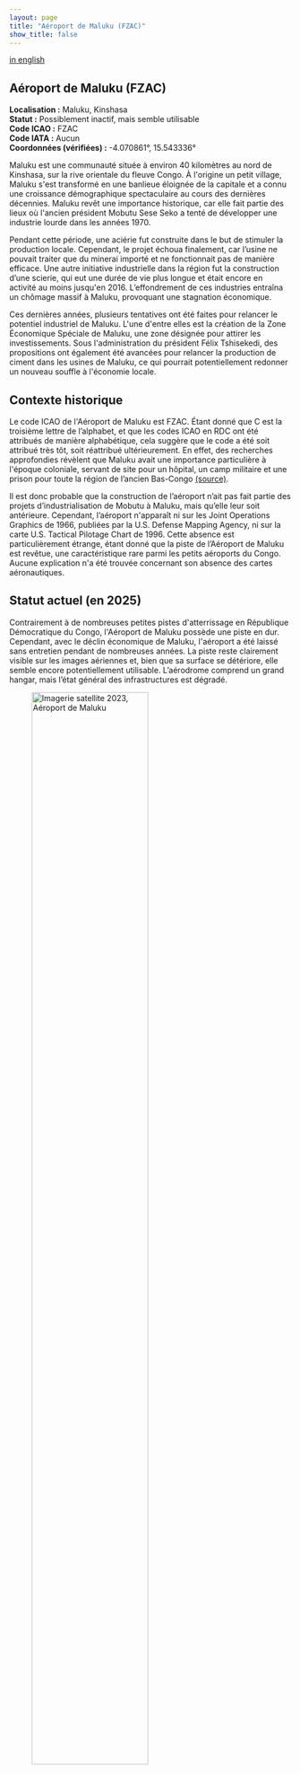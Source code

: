 ```yaml
---
layout: page
title: "Aéroport de Maluku (FZAC)"
show_title: false
---
```


[in english](../../airports/malukufzac/maluku.md)

## Aéroport de Maluku (FZAC)

**Localisation :** Maluku, Kinshasa  
**Statut :** Possiblement inactif, mais semble utilisable  
**Code ICAO :** FZAC  
**Code IATA :** Aucun  
**Coordonnées (vérifiées) :** -4.070861°, 15.543336°  

Maluku est une communauté située à environ 40 kilomètres au nord de Kinshasa, sur la rive orientale du fleuve Congo. À l'origine un petit village, Maluku s'est transformé en une banlieue éloignée de la capitale et a connu une croissance démographique spectaculaire au cours des dernières décennies. Maluku revêt une importance historique, car elle fait partie des lieux où l'ancien président Mobutu Sese Seko a tenté de développer une industrie lourde dans les années 1970.  

Pendant cette période, une aciérie fut construite dans le but de stimuler la production locale. Cependant, le projet échoua finalement, car l’usine ne pouvait traiter que du minerai importé et ne fonctionnait pas de manière efficace. Une autre initiative industrielle dans la région fut la construction d’une scierie, qui eut une durée de vie plus longue et était encore en activité au moins jusqu'en 2016. L’effondrement de ces industries entraîna un chômage massif à Maluku, provoquant une stagnation économique.  

Ces dernières années, plusieurs tentatives ont été faites pour relancer le potentiel industriel de Maluku. L'une d'entre elles est la création de la Zone Économique Spéciale de Maluku, une zone désignée pour attirer les investissements. Sous l'administration du président Félix Tshisekedi, des propositions ont également été avancées pour relancer la production de ciment dans les usines de Maluku, ce qui pourrait potentiellement redonner un nouveau souffle à l'économie locale.  

## Contexte historique  

Le code ICAO de l'Aéroport de Maluku est FZAC. Étant donné que C est la troisième lettre de l’alphabet, et que les codes ICAO en RDC ont été attribués de manière alphabétique, cela suggère que le code a été soit attribué très tôt, soit réattribué ultérieurement. En effet, des recherches approfondies révèlent que Maluku avait une importance particulière à l'époque coloniale, servant de site pour un hôpital, un camp militaire et une prison pour toute la région de l’ancien Bas-Congo [(source)](https://www.memoireonline.com/04/15/9119/m_Etude-de-faisabilite-et-de-viabilite-dun-projet-dinvestissement-Cas-de-limplantation-d15.html#:~:text=Maluku%20abritait%20la%20r%C3%A9sidence%20priv%C3%A9e,024%20du%2024%20Janvier%201968.). 

Il est donc probable que la construction de l’aéroport n’ait pas fait partie des projets d’industrialisation de Mobutu à Maluku, mais qu’elle leur soit antérieure. Cependant, l’aéroport n'apparaît ni sur les Joint Operations Graphics de 1966, publiées par la U.S. Defense Mapping Agency, ni sur la carte U.S. Tactical Pilotage Chart de 1996. Cette absence est particulièrement étrange, étant donné que la piste de l’Aéroport de Maluku est revêtue, une caractéristique rare parmi les petits aéroports du Congo. Aucune explication n'a été trouvée concernant son absence des cartes aéronautiques.

## Statut actuel (en 2025)  

Contrairement à de nombreuses petites pistes d'atterrissage en République Démocratique du Congo, l'Aéroport de Maluku possède une piste en dur. Cependant, avec le déclin économique de Maluku, l'aéroport a été laissé sans entretien pendant de nombreuses années. La piste reste clairement visible sur les images aériennes et, bien que sa surface se détériore, elle semble encore potentiellement utilisable. L’aérodrome comprend un grand hangar, mais l’état général des infrastructures est dégradé.  

<div class="image-left">
    <figure>
        <img src="/congo-airfields/airports/malukufzac/sat2023.png" alt="Imagerie satellite 2023, Aéroport de Maluku" width="70%">
        <figcaption>L'Aéroport de Maluku vu sur une imagerie satellite de 2023</figcaption>
    </figure>
</div>

En raison de la courte distance entre Kinshasa et Maluku, la nécessité d'un aéroport dans cette région reste discutable, ce qui explique son faible niveau d'utilisation. Les images satellites récentes montrent une usure significative de l’asphalte, et l'absence d’activité indique qu'aucun effort sérieux n’a été entrepris pour restaurer l’infrastructure.  

Fait intéressant, bien que l’aéroport soit en déclin, son terrain a été préservé, car aucun réaménagement n’a eu lieu sur le site. Les images aériennes les plus récentes révèlent de nouveaux projets de construction autour de Maluku, notamment de grands entrepôts et des installations industrielles. Ces développements pourraient être liés à l'initiative de production de ciment du président Tshisekedi. Toutefois, même si l’activité économique de Maluku devait se redynamiser, l’avenir de l’aéroport reste incertain.  

## Voir aussi  

- [Liste des Aéroports](../../list_fr.md)  
- [Page d'accueil](../../index_fr.md)  
